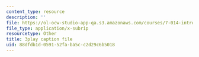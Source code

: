 ```yaml
---
content_type: resource
description: ''
file: https://ol-ocw-studio-app-qa.s3.amazonaws.com/courses/7-014-introductory-biology-spring-2005/88dfdb1d059152faba5cc2d29c6b5018_EO9SMD6fIsI.vtt
file_type: application/x-subrip
resourcetype: Other
title: 3play caption file
uid: 88dfdb1d-0591-52fa-ba5c-c2d29c6b5018
---
```

